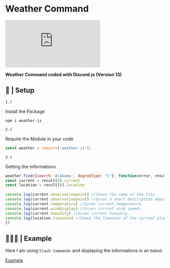 # Weather Command
![Stable Version](https://img.shields.io/npm/v/weather.js)

<b>Weather Command coded with Discord.js (Version 13)</b>


## 📂 | Setup
`1.)` <p>Install the Package</p>
```console
npm i weather-js
```
`2.)` <p>Require the Module in your code</p>
```js
const weather = require('weather-js');
```
`3.)` <p>Getting the informations</p>
```js
weather.find({search:'Alabama', degreeType: "C"}, function(error, result){ // degreeType can also be "F" for Fahrenheit.
const current = result[0].current
const location = result[0].location
        
console.log(current.observationpoint) //Shows the name of the City
console.log(current.observationpoint) //Gives a short Description about the weather, example: "Light Rain".
console.log(current.temperature) //Gives current temperature.
console.log(current.winddisplay) //Gives current wind speed.
console.log(current.humidity) //Gives current humidity.
console.log(location.timezone) //Shows the Timezone of the current place.
})
```
## 👨🏼‍💻 | Example
<p> Here I am using <code>Slash Commands</code> and displaying the informations in an <code>Embed</code>:</p>

[Example](https://github.com/yungbeatz/Weather-Command/blob/main/example.js)

